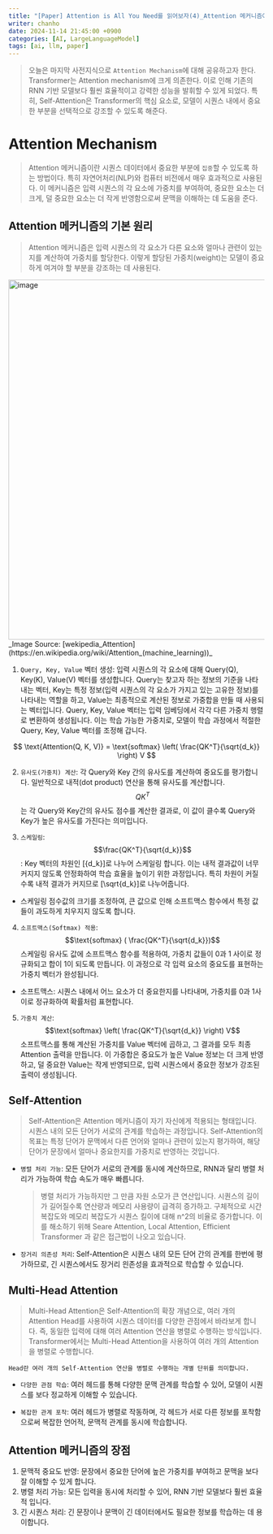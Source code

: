 ```yaml
---
title: "[Paper] Attention is All You Need를 읽어보자(4)_Attention 메커니즘이란?"
writer: chanho
date: 2024-11-14 21:45:00 +0900
categories: [AI, LargeLanguageModel]
tags: [ai, llm, paper]
---
```


> 오늘은 마지막 사전지식으로 `Attention Mechanism`에 대해 공유하고자 한다. Transformer는 Attention mechanism에 크게 의존한다. 이로 인해 기존의 RNN 기반 모델보다 훨씬 효율적이고 강력한 성능을 발휘할 수 있게 되었다. 특히, Self-Attention은 Transformer의 핵심 요소로, 모델이 시퀀스 내에서 중요한 부분을 선택적으로 강조할 수 있도록 해준다.

# Attention Mechanism

> Attention 메커니즘이란 시퀀스 데이터에서 중요한 부분에 `집중`할 수 있도록 하는 방법이다. 특히 자연어처리(NLP)와 컴퓨터 비전에서 매우 효과적으로 사용된다. 이 메커니즘은 입력 시퀀스의 각 요소에 가중치를 부여하여, 중요한 요소는 더 크게, 덜 중요한 요소는 더 작게 반영함으로써 문맥을 이해하는 데 도움을 준다.

## Attention 메커니즘의 기본 원리

> Attention 메커니즘은 입력 시퀀스의 각 요소가 다른 요소와 얼마나 관련이 있는지를 계산하여 가중치를 할당한다. 이렇게 할당된 가중치(weight)는 모델이 중요하게 여겨야 할 부분을 강조하는 데 사용된다.

<img width="709" alt="image" src="https://github.com/user-attachments/assets/2f3b8876-b6ec-4b58-8771-92804d8b6a53">
   _Image Source: [wekipedia_Attention](https://en.wikipedia.org/wiki/Attention_(machine_learning))_

1. `Query, Key, Value` 벡터 생성: 입력 시퀀스의 각 요소에 대해 Query(Q), Key(K), Value(V) 벡터를 생성합니다. Query는 찾고자 하는 정보의 기준을 나타내는 벡터, Key는 특정 정보(입력 시퀀스의 각 요소가 가지고 있는 고유한 정보)를 나타내는 역할을 하고, Value는 최종적으로 계산된 정보로 가중합을 만들 때 사용되는 벡터입니다. Query, Key, Value 벡터는 입력 임베딩에서 각각 다른 가중치 행렬로 변환하여 생성됩니다. 이는 학습 가능한 가중치로, 모델이 학습 과정에서 적절한 Query, Key, Value 벡터를 조정해 갑니다.

$$
\text{Attention(Q, K, V)} = \text{softmax} \left( \frac{QK^T}{\sqrt{d_k}} \right) V
$$

2. `유사도(가중치) 계산`: 각 Query와 Key 간의 유사도를 계산하여 중요도를 평가합니다. 일반적으로 내적(dot product) 연산을 통해 유사도를 계산합니다. $${QK^T}$$ 는 각 Query와 Key간의 유사도 점수를 계산한 결과로, 이 값이 클수록 Query와 Key가 높은 유사도를 가진다는 의미입니다.

3. `스케일링`: $$\frac{QK^T}{\sqrt{d_k}}$$: Key 벡터의 차원인 \[{d_k}\]로 나누어 스케일링 합니다. 이는 내적 결과값이 너무 커지지 않도록 안정화하여 학습 효율을 높이기 위한 과정입니다. 특히 차원이 커질수록 내적 결과가 커지므로 \[\sqrt{d_k}\]로 나누어줍니다.

- 스케일링 점수값의 크기를 조정하여, 큰 값으로 인해 소프트맥스 함수에서 특정 값들이 과도하게 치우지지 않도록 합니다.

4. `소프트맥스(Softmax) 적용`: $$\text{softmax} ( \frac{QK^T}{\sqrt{d_k}})$$ 스케일링 유사도 값에 소프트맥스 함수를 적용하여, 가중치 값들이 0과 1 사이로 정규화되고 합이 1이 되도록 만듭니다. 이 과정으로 각 입력 요소의 중요도를 표현하는 가중치 벡터가 완성됩니다.

- 소프트맥스: 시퀀스 내에서 어느 요소가 더 중요한지를 나타내며, 가중치를 0과 1사이로 정규화하여 확률처럼 표현합니다.

5. `가중치 계산`: $$\text{softmax} \left( \frac{QK^T}{\sqrt{d_k}} \right) V$$ 소프트맥스를 통해 계산된 가중치를 Value 벡터에 곱하고, 그 결과를 모두 최종 Attention 출력을 만듭니다. 이 가중합은 중요도가 높은 Value 정보는 더 크게 반영하고, 덜 중요한 Value는 작게 반영되므로, 입력 시퀀스에서 중요한 정보가 강조된 출력이 생성됩니다.

## Self-Attention

> Self-Attention은 Attention 메커니즘이 자기 자신에게 적용되는 형태입니다. 시퀀스 내의 모든 단어가 서로의 관계를 학습하는 과정입니다. Self-Attention의 목표는 특정 단어가 문맥에서 다른 언어와 얼마나 관련이 있는지 평가하여, 해당 단어가 문장에서 얼마나 중요한지를 가중치로 반영하는 것입니다.

- `병렬 처리 가능`: 모든 단어가 서로의 관계를 동시에 계산하므로, RNN과 달리 병렬 처리가 가능하여 학습 속도가 매우 빠릅니다.

  > 병렬 처리가 가능하지만 그 만큼 자원 소모가 큰 연산입니다. 시퀀스의 길이가 길어질수록 연산량과 메모리 사용량이 급격히 증가하고. 구체적으로 시간복잡도와 메모리 복잡도가 시퀀스 킬이에 대해 n^2의 비율로 증가합니다. 이를 해소하기 위해 Seare Attention, Local Attention, Efficient Transformer 과 같은 접근법이 나오고 있습니다.

- `장거리 의존성 처리`: Self-Attention은 시퀀스 내의 모든 단어 간의 관계를 한번에 평가하므로, 긴 시퀀스에서도 장거리 읜존성을 효과적으로 학습할 수 있습니다.

## Multi-Head Attention

> Multi-Head Attention은 Self-Attention의 확장 개념으로, 여러 개의 Attention Head를 사용하여 시퀀스 데이터를 다양한 관점에서 바라보게 합니다. 즉, 동일한 입력에 대해 여러 Attention 연산을 병렬로 수행하는 방식입니다. Transformer에서는 Multi-Head Attention을 사용하여 여러 개의 Attention을 병렬로 수행합니다.

`Head란 여러 개의 Self-Attention 연산을 병렬로 수행하는 개별 단위를 의미합니다.`

- `다양한 관점 학습`: 여러 헤드를 통해 다양한 문맥 관계를 학습할 수 있어, 모델이 시퀀스를 보다 정교하게 이해할 수 있습니다.

- `복잡한 관계 포착`: 여러 헤드가 병렬로 작동하며, 각 헤드가 서로 다른 정보를 포착함으로써 복잡한 언어적, 문맥적 관계를 동시에 학습합니다.

## Attention 메커니즘의 장점

1. 문맥적 중요도 반영: 문장에서 중요한 단어에 높은 가중치를 부여하고 문맥을 보다 잘 이해할 수 있게 합니다.
2. 병렬 처리 가능: 모든 입력을 동시에 처리할 수 있어, RNN 기반 모델보다 훨씬 효율적 입니다.
3. 긴 시퀀스 처리: 긴 문장이나 문맥이 긴 데이터에서도 필요한 정보를 학습하는 데 용이합니다.
